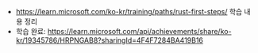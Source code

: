 - https://learn.microsoft.com/ko-kr/training/paths/rust-first-steps/ 학습 내용 정리
- 학습 완료: https://learn.microsoft.com/api/achievements/share/ko-kr/19345786/HRPNGAB8?sharingId=4F4F7284BA419B16
